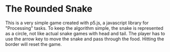 # The Rounded Snake 
This is a very simple game created with p5.js, a javascript library for "Processing" tasks. To keep the algorithm simple, the snake is represented as a circle, not like actual snake games with head and tail. The player has to use the arrow key to move the snake and pass through the food. Hitting the border will reset the game.
